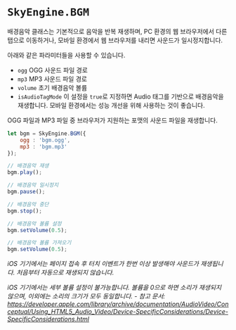 # `SkyEngine.BGM`
배경음악 클래스는 기본적으로 음악을 반복 재생하며, PC 환경의 웹 브라우저에서 다른 탭으로 이동하거나, 모바일 환경에서 웹 브라우저를 내리면 사운드가 일시정지합니다.

아래와 같은 파라미터들을 사용할 수 있습니다.

- `ogg` OGG 사운드 파일 경로
- `mp3` MP3 사운드 파일 경로
- `volume` 초기 배경음악 볼륨
- `isAudioTagMode` 이 설정을 `true`로 지정하면 Audio 태그를 기반으로 배경음악을 재생합니다. 모바일 환경에서는 성능 개선을 위해 사용하는 것이 좋습니다.

OGG 파일과 MP3 파일 중 브라우저가 지원하는 포맷의 사운드 파일을 재생합니다.

```javascript
let bgm = SkyEngine.BGM({
	ogg : 'bgm.ogg',
	mp3 : 'bgm.mp3'
});

// 배경음악 재생
bgm.play();

// 배경음악 일시정지
bgm.pause();

// 배경음악 중단
bgm.stop();

// 배경음악 볼륨 설정
bgm.setVolume(0.5);

// 배경음악 볼륨 가져오기
bgm.setVolume(0.5);
```

*iOS 기기에서는 페이지 접속 후 터치 이벤트가 한번 이상 발생해야 사운드가 재생됩니다. 처음부터 자동으로 재생되지 않습니다.*

*iOS 기기에서는 세부 볼륨 설정이 불가능합니다. 볼륨을 0으로 하면 소리가 재생되지 않으며, 이외에는 소리의 크기가 모두 동일합니다. - 참고 문서: https://developer.apple.com/library/archive/documentation/AudioVideo/Conceptual/Using_HTML5_Audio_Video/Device-SpecificConsiderations/Device-SpecificConsiderations.html*